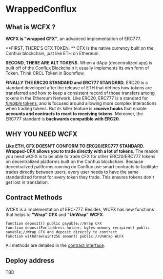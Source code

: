 # WrappedConflux

## What is WCFX ?

**WCFX is "wrapped CFX"**, an advanced implementation of ERC777.

**FIRST, THERE'S CFX TOKEN. ** CFX is the native currency built on the Conflux blockchain, just like ETH on Ethereum.

**SECOND, THERE ARE ALT TOKENS.** When a dApp (decentralized app) is built off of the Conflux Blockchain it usually implements its own form of Token. Think CRCL Token in Boomflow.

**FINALLY THE ERC20 STANDARD and ERC777 STANDARD.** ERC20 is a standard developed after the release of ETH that defines how tokens are transferred and how to keep a consistent record of those transfers among tokens in the Ethereum Network. Like ERC20, ERC777 is a standard for [*fungible* tokens](https://docs.openzeppelin.com/contracts/2.x/tokens#different-kinds-of-tokens), and is focused around allowing more complex interactions when trading tokens. But its killer feature is **receive hooks** that enable **accounts and contracts to react to receiving tokens**. Moreover, the ERC777 standard is **backwards compatible with ERC20**. 


## WHY YOU NEED WCFX

**Like ETH, CFX DOESN’T CONFORM TO ERC20/ERC777 STANDARD. Wrapped-CFX allows you to trade directly with a lot of tokens**. The reason you need wCFX is to be able to trade CFX for other ERC20/ERC777 tokens on decentralized platforms built on the Conflux blockchain. Because decentralized paltforms running on Conflux use smart contracts to facilitate trades directly between users, every user needs to have the same standardized format for every token they trade. This ensures tokens don't get lost in translation. 

## Contract Methods

WCFX is a implementation of ERC-777. Besides, WCFX has new functions that helps to **"Wrap" CFX** and **"UnWrap" WCFX**.

```solidity
function deposit() public payable;//Wrap CFX
function depositFor(address holder, bytes memory recipient) public payable;//Wrap CFX and deposit directly to contract
function withdraw(uint256 amount) public;//UnWrap WCFX
```

All methods are detailed in the [contract interface](/contracts/IWrappedCfx.sol).

## Deploy address

TBD